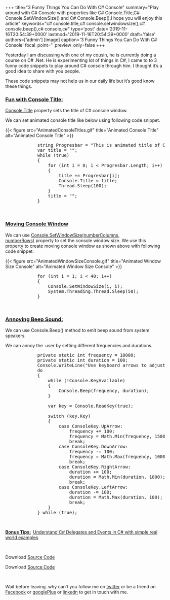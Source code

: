 +++
title="3 Funny Things You Can Do With C# Console"
summary="Play around with C# Console with properties like C# Console.Title,C# Console.SetWindowSize() and C# Console.Beep().I hope you will enjoy this article"
keywords="c# console.title,c# console.setwindowsize(),c# console.beep(),c# console,c#"
type='post'
date='2019-11-16T20:54:39+0000'
lastmod='2019-11-16T20:54:39+0000'
draft='false'
authors=['admin']
[image]
caption='3 Funny Things You Can Do With C# Console'
focal_point=''
preview_only=false
+++








Yesterday I am discussing with one of my cousin, he is currently doing a course on C# .Net. He is experimenting lot of things in C#, I came to to 3 funny code snippets to play around C# console through him. I thought it’s a good idea to share with you people.

These code snippets may not help us in our daily life but it’s good know these things.

### <span style="text-decoration: underline;">Fun with Console Title:</span>

<a title="Console.Title CSharp" href="http://msdn.microsoft.com/en-us/library/system.console.title%28v=vs.110%29.aspx" target="_blank" rel="noopener">Console.Title</a> property sets the title of C# console window.

We can set animated console title like below using following code snippet.

{{< figure src="AnimatedConsoleTitles.gif" title="Animated Console Title" alt="Animated Console Title" >}}

<pre>            string Progresbar = "This is animated title of Console";
            var title = "";
            while (true)
            {
                for (int i = 0; i &lt; Progresbar.Length; i++)
                {
                    title += Progresbar[i];
                    Console.Title = title;
                    Thread.Sleep(100);
                }
                title = "";  
            }</pre>

&nbsp;

### <span style="text-decoration: underline;">Moving Console Window</span>

We can use&nbsp;<span style="text-decoration: underline;">Console.SetWindowSize(numberColumns, numberRows)</span>&nbsp;property to set the console window size. We use this property to create moving console window as shown above with following code snippet.

{{< figure src="AnimatedWindowSizeConsole.gif" title="Animated Window Size Console" alt="Animated Window Size Console" >}}

<pre>            for (int i = 1; i &lt; 40; i++)
            {
                Console.SetWindowSize(i, i);
                System.Threading.Thread.Sleep(50);
            }</pre>

&nbsp;

### <span style="text-decoration: underline;">Annoying Beep Sound:</span>

We can use Console.Beep() method to emit beep sound from system speakers.

We can annoy the &nbsp;user by setting different frequencies and durations.

<pre>            private static int frequency = 10000;
            private static int duration = 100;
            Console.WriteLine("Use keyboard arrows to adjust frequency and duration");
            do
            {
                while (!Console.KeyAvailable)
                {
                    Console.Beep(frequency, duration);
                }

                var key = Console.ReadKey(true);

                switch (key.Key)
                {
                    case ConsoleKey.UpArrow:
                        frequency += 100;
                        frequency = Math.Min(frequency, 15000);
                        break;
                    case ConsoleKey.DownArrow:
                        frequency -= 100;
                        frequency = Math.Max(frequency, 1000);
                        break;
                    case ConsoleKey.RightArrow:
                        duration += 100;
                        duration = Math.Min(duration, 1000);
                        break;
                    case ConsoleKey.LeftArrow:
                        duration -= 100;
                        duration = Math.Max(duration, 100);
                        break;
                }
            } while (true);</pre>

&nbsp;

<span style="text-decoration: underline;"><strong>Bonus Tips:</strong></span><strong>&nbsp;&nbsp;</strong><a title="C# Delegates and Events" href="https://www.arungudelli.com/csharp/delegates-and-events-in-csharp/" target="_blank" rel="noopener">Understand C# Delegates and Events in C# with simple real world examples</a>

&nbsp;

Download&nbsp;<a href="http://sdrv.ms/1b4HWa7" target="_blank" rel="noopener">Source Code</a>

Download&nbsp;<a href="http://sdrv.ms/1b4HWa7" target="_blank" rel="noopener">Source Code</a>

&nbsp;

Wait before leaving.
why can’t you follow me on <a href="https://twitter.com/arungudelli" target="_blank">twitter</a> or be a friend on <a href="https://www.facebook.com/gudelliArun" target="_blank">Facebook</a> or <a href="https://plus.google.com/+ArunkumarGudelli" target="_blank">googlePlus</a> or <a href="https://www.linkedin.com/in/arungudelli/" target="_blank">linkedn</a> to get in touch with me.








